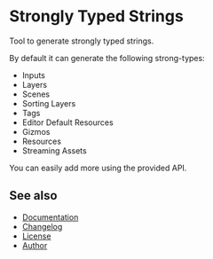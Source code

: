 # Strongly Typed Strings

Tool to generate strongly typed strings.

By default it can generate the following strong-types:

* Inputs
* Layers
* Scenes
* Sorting Layers
* Tags
* Editor Default Resources
* Gizmos
* Resources
* Streaming Assets

You can easily add more using the provided API.

## See also

- [Documentation](https://gitlab.com/coimbra-framework/strongly-typed-strings-docs)
- [Changelog](CHANGELOG.md)
- [License](LICENSE.md)
- [Author](https://gitlab.com/brunocoimbra)
